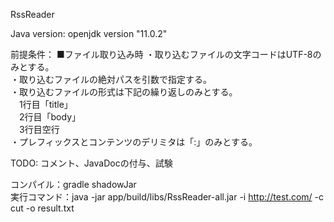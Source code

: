 RssReader

Java version: openjdk version "11.0.2"

前提条件：
■ファイル取り込み時
・取り込むファイルの文字コードはUTF-8のみとする。  
・取り込むファイルの絶対パスを引数で指定する。  
・取り込むファイルの形式は下記の繰り返しのみとする。  
　1行目「title」  
　2行目「body」  
　3行目空行  
・プレフィックスとコンテンツのデリミタは「:」のみとする。

TODO: コメント、JavaDocの付与、試験

コンパイル：gradle shadowJar  
実行コマンド：java -jar app/build/libs/RssReader-all.jar -i http://test.com/ -c cut -o result.txt